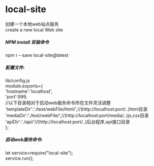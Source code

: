 # local-site
创建一个本地web站点服务<br>
create a new local Web site<br>
##### NPM install 安装命令
npm i --save local-site@latest<br>
##### 配置文件:
lib/config.js<br>
module.exports={<br>
  'hostname':'localhost',<br>
  'port':999,<br>
  //以下目录相对于启动web服务命令所在文件灵活调整
  'templateDir':'./test/webFile/html/',//(http://localhost:port/..)html目录<br>
  'mediaDir':'./test/webFile/',//(http://localhost:port/media/..)js,css目录<br>
  'apiDir':'./api/'//(http://localhost:port/..)后台程序,api接口目录<br>
};<br>
##### 启动web服务命令:
let service=require("local-site");<br>
service.run();
